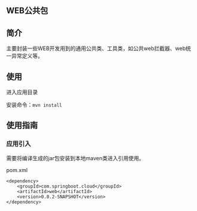 WEB公共包
----------

## 简介

主要封装一些WEB开发用到的通用公共类、工具类，如公共web拦截器、web统一异常定义等。

## 使用

进入应用目录

安装命令：`mvn install`

## 使用指南

### 应用引入

需要将编译生成的jar包安装到本地maven类进入引用使用。

pom.xml

```
<dependency>
    <groupId>com.springboot.cloud</groupId>
    <artifactId>web</artifactId>
    <version>0.0.2-SNAPSHOT</version>
</dependency>
```